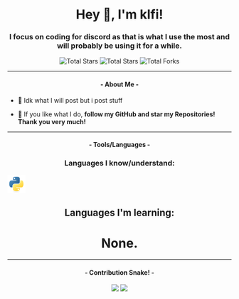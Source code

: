 <h1 align="center">Hey 👋, I'm klfi!</h1>
<h3 align="center">I focus on coding for discord as that is what I use the most and will probably be using it for a while.</h3>

<p align="center">
<img src="https://komarev.com/ghpvc/?username=dekrypted&label=Total%20Views&color=b700bf&style=flat" alt="Total Stars" />
<img src="https://img.shields.io/badge/dynamic/json?&label=Total%20Stars&color=ff0000&style=flat&style=for-the-badge&query=%24.stars&url=https://api.github-star-counter.workers.dev/user/dekrypted" alt="Total Stars" ></a>
<img src="https://img.shields.io/badge/dynamic/json?&label=Total%20Forks&color=ff7700&style=flat&style=for-the-badge&query=%24.forks&url=https://api.github-star-counter.workers.dev/user/dekrypted" alt="Total Forks"></a> </p>

---

<h4 align="center">- About Me - </h4>

- 💬 Idk what I will post but i post stuff

- 🌟 If you like what I do, **follow my GitHub and star my Repositories! Thank you very much!**

---

<h4 align="center">- Tools/Languages -</h4>

<h3 align="center">Languages I know/understand:</h3>
</a> <a href="https://www.python.org" target="_blank" rel="noreferrer"> <img src="https://raw.githubusercontent.com/devicons/devicon/master/icons/python/python-original.svg" alt="python" width="40" height="40"/> </a> </p>

<h2 align="center">Languages I'm learning: </h2>
<h1 align="center"> None.</h1>

---

<h4 align="center">- Contribution Snake! -</h4>

<p align="center">
    <img src="https://github.com/klfi/klfi/blob/output/github-contribution-grid-snake.svg#gh-light-mode-only">
    <img src="https://github.com/kfli/kfli/blob/output/github-contribution-grid-snake-dark.svg#gh-dark-mode-only">
</p>
